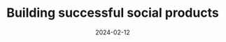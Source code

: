 ---
layout: layouts/list
eleventyNavigation:
  key: area-social-product
  title: Building successful social products
  parent: area
eleventyComputed:
  collectionKey: area-social-product
title: Building successful social products
date: 2024-02-12
---
